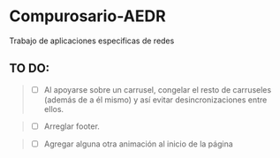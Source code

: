 # Compurosario-AEDR
Trabajo de aplicaciones especificas de redes

## TO DO:

>- [ ] Al apoyarse sobre un carrusel, congelar el resto de carruseles (además de a él mismo) y así evitar desincronizaciones entre ellos.

>- [ ] Arreglar footer.

>- [ ] Agregar alguna otra animación al inicio de la página


<!-- [x] marca una tarea como completada -->

